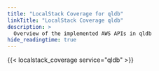 ```yaml
---
title: "LocalStack Coverage for qldb"
linkTitle: "LocalStack Coverage qldb"
description: >
  Overview of the implemented AWS APIs in qldb
hide_readingtime: true
---
```


{{< localstack_coverage service="qldb" >}}

